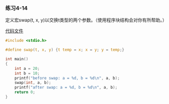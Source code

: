 ### 练习4-14

定义宏swap(t, x, y)以交换t类型的两个参数。（使用程序块结构会对你有所帮助。）

[代码文件](./code/exercise4-14.c)

```c
#include <stdio.h>

#define swap(t, x, y) {t temp = x; x = y; y = temp;}

int main()
{
    int a = 20;
    int b = 10;
    printf("before swap: a = %d, b = %d\n", a, b);
    swap(int, a, b);
    printf("after swap: a = %d, b = %d\n", a, b);
    return 0;
}
```

